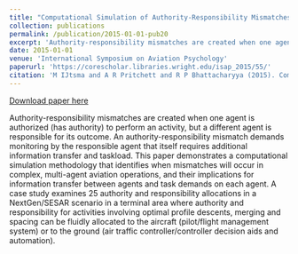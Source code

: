 ```yaml
---
title: "Computational Simulation of Authority-Responsibility Mismatches in Air-Ground Function Allocation"
collection: publications
permalink: /publication/2015-01-01-pub20
excerpt: 'Authority-responsibility mismatches are created when one agent is authorized (has authority) to perform an activity, but a different agent is responsible for its outcome. An authority-responsibility mismatch demands monitoring by the responsible agent that itself requires additional information transfer and taskload. This paper demonstrates a computational simulation methodology that identifies when mismatches will occur in complex, multi-agent aviation operations, and their implications for information transfer between agents and task demands on each agent. A case study examines 25 authority and responsibility allocations in a NextGen/SESAR scenario in a terminal area where authority and responsibility for activities involving optimal profile descents, merging and spacing can be fluidly allocated to the aircraft (pilot/flight management system) or to the ground (air traffic controller/controller decision aids and automation).'
date: 2015-01-01
venue: 'International Symposium on Aviation Psychology'
paperurl: 'https://corescholar.libraries.wright.edu/isap_2015/55/'
citation: 'M IJtsma and A R Pritchett and R P Bhattacharyya (2015). Computational Simulation of Authority-Responsibility Mismatches in Air-Ground Function Allocation. In International Symposium on Aviation Psychology'
---
```


<a href='https://corescholar.libraries.wright.edu/isap_2015/55/'>Download paper here</a>

Authority-responsibility mismatches are created when one agent is authorized (has authority) to perform an activity, but a different agent is responsible for its outcome. An authority-responsibility mismatch demands monitoring by the responsible agent that itself requires additional information transfer and taskload. This paper demonstrates a computational simulation methodology that identifies when mismatches will occur in complex, multi-agent aviation operations, and their implications for information transfer between agents and task demands on each agent. A case study examines 25 authority and responsibility allocations in a NextGen/SESAR scenario in a terminal area where authority and responsibility for activities involving optimal profile descents, merging and spacing can be fluidly allocated to the aircraft (pilot/flight management system) or to the ground (air traffic controller/controller decision aids and automation).
